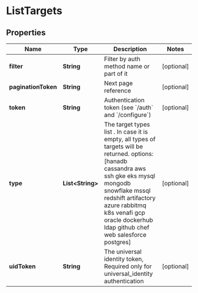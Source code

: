 

# ListTargets

## Properties

Name | Type | Description | Notes
------------ | ------------- | ------------- | -------------
**filter** | **String** | Filter by auth method name or part of it |  [optional]
**paginationToken** | **String** | Next page reference |  [optional]
**token** | **String** | Authentication token (see &#x60;/auth&#x60; and &#x60;/configure&#x60;) |  [optional]
**type** | **List&lt;String&gt;** | The target types list . In case it is empty, all types of targets will be returned. options: [hanadb cassandra aws ssh gke eks mysql mongodb snowflake mssql redshift artifactory azure rabbitmq k8s venafi gcp oracle dockerhub ldap github chef web salesforce postgres] |  [optional]
**uidToken** | **String** | The universal identity token, Required only for universal_identity authentication |  [optional]



